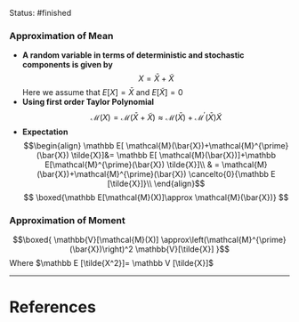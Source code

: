Status: #finished 
### Approximation of Mean  
- **A random variable in terms of deterministic and stochastic components is given by** $$X=\bar X+\tilde X$$
	Here we assume that $E[X]=\bar X$ and $E[\tilde X]=0$
- **Using first order Taylor Polynomial**
$$\mathcal{M}(X)=\mathcal{M}(\bar{X}+\tilde{X}) \approx \mathcal{M}(\bar{X})+\mathcal{M}^{\prime}(\bar{X}) \tilde{X}$$
- **Expectation** $$\begin{align} 
\mathbb E[ \mathcal{M}(\bar{X})+\mathcal{M}^{\prime}(\bar{X}) \tilde{X}]&= \mathbb E[ \mathcal{M}(\bar{X})]+\mathbb E[\mathcal{M}^{\prime}(\bar{X}) \tilde{X}]\\
& = \mathcal{M}(\bar{X})+\mathcal{M}^{\prime}(\bar{X}) \cancelto{0}{\mathbb E [\tilde{X}]}\\
\end{align}$$
$$
\boxed{\mathbb E[\mathcal{M}(X)]\approx \mathcal{M}(\bar{X})}
$$
### Approximation of Moment
$$\boxed{
\mathbb{V}[\mathcal{M}(X)] \approx\left(\mathcal{M}^{\prime}(\bar{X})\right)^2 \mathbb{V}[\tilde{X}]
}$$
Where $\mathbb E [\tilde{X^2}]= \mathbb V [\tilde{X}]$

---
# References
